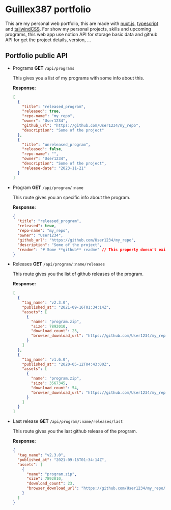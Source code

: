 # Guillex387 portfolio

This are my personal web portfolio, this are made with [nuxt.js](), [typescript]() and [tailwindCSS]().
For show my personal projects, skills and upcoming programs, this web app use notion API for storage basic data and github API for get the project details, version, ...

## Portfolio public API

- Programs **GET** `/api/programs`

  This gives you a list of my programs with some info about this.

  **Response:**

  ```json
  [
    {
      "title": "released_program",
      "released": true,
      "repo-name": "my_repo",
      "owner": "User1234",
      "github_url": "https://github.com/User1234/my_repo",
      "description": "Some of the project"
    },
    {
      "title": "unreleased_program",
      "released": false,
      "repo-name": "",
      "owner": "User1234",
      "description": "Some of the project",
      "release-date": "2023-11-21"
    }
  ]
  ```

- Program **GET** `/api/program/:name`

  This route gives you an specific info about the program.

  **Response:**

  ```json
  {
    "title": "released_program",
    "released": true,
    "repo-name": "my_repo",
    "owner": "User1234",
    "github_url": "https://github.com/User1234/my_repo",
    "description": "Some of the project",
    "readme": "# Some **github** readme" // This property doesn't exists if repo-name is equal to ""
  }
  ```

- Releases **GET** `/api/program/:name/releases`

  This route gives you the list of github releases of the program.

  **Response:**

  ```json
  [
    {
      "tag_name": "v2.3.0",
      "published_at": "2021-09-16T01:34:14Z",
      "assets": [
        {
          "name": "program.zip",
          "size": 7892010,
          "download_count": 23,
          "browser_download_url": "https://github.com/User1234/my_repo/releases/download/v2.3.0/program.zip"
        }
      ]
    },
    {
      "tag_name": "v1.6.0",
      "published_at": "2020-05-12T04:43:00Z",
      "assets": [
        {
          "name": "program.zip",
          "size": 3567345,
          "download_count": 54,
          "browser_download_url": "https://github.com/User1234/my_repo/releases/download/v1.6.0/program.zip"
        }
      ]
    }
  ]
  ```

- Last release **GET** `/api/program/:name/releases/last`

  This route gives you the last github release of the program.

  **Response:**

  ```json
  {
    "tag_name": "v2.3.0",
    "published_at": "2021-09-16T01:34:14Z",
    "assets": [
      {
        "name": "program.zip",
        "size": 7892010,
        "download_count": 23,
        "browser_download_url": "https://github.com/User1234/my_repo/releases/download/v2.3.0/program.zip"
      }
    ]
  }
  ```
